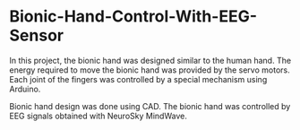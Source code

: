 # Bionic-Hand-Control-With-EEG-Sensor

In this project, the bionic hand was designed similar to the human hand. The energy required to move the bionic hand was provided by the servo motors. Each joint of the fingers was controlled by a special mechanism using Arduino. 

Bionic hand design was done using CAD. The bionic hand was controlled by EEG signals obtained with NeuroSky MindWave. 
